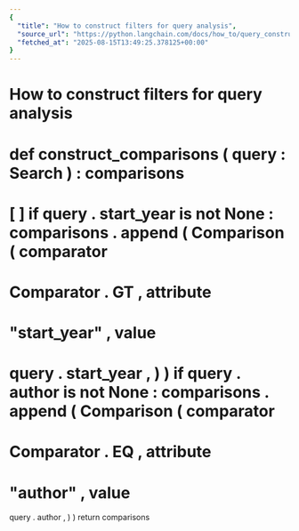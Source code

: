 ```yaml
---
{
  "title": "How to construct filters for query analysis",
  "source_url": "https://python.langchain.com/docs/how_to/query_constructing_filters/",
  "fetched_at": "2025-08-15T13:49:25.378125+00:00"
}
---
```


# How to construct filters for query analysis

def
construct_comparisons
(
query
:
Search
)
:
comparisons
=
[
]
if
query
.
start_year
is
not
None
:
comparisons
.
append
(
Comparison
(
comparator
=
Comparator
.
GT
,
attribute
=
"start_year"
,
value
=
query
.
start_year
,
)
)
if
query
.
author
is
not
None
:
comparisons
.
append
(
Comparison
(
comparator
=
Comparator
.
EQ
,
attribute
=
"author"
,
value
=
query
.
author
,
)
)
return
comparisons
